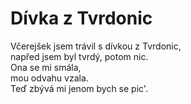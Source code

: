 # Dívka z Tvrdonic

Včerejšek jsem trávil s dívkou z Tvrdonic,  
napřed jsem byl tvrdý, potom nic.  
Ona se mi smála,  
mou odvahu vzala.  
Teď zbývá mi jenom bych se pic'.
